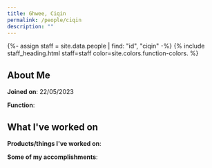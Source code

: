 ```yaml
---
title: Ghwee, Ciqin
permalink: /people/ciqin
description: ""
---
```


{%- assign staff = site.data.people | find: "id", "ciqin" -%}
{% include staff_heading.html staff=staff color=site.colors.function-colors. %}

## About Me

**Joined on**: 22/05/2023

**Function**: 

## What I've worked on

**Products/things I've worked on**:


**Some of my accomplishments**:

